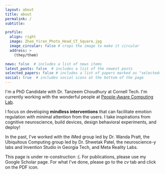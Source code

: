 ```yaml
---
layout: about
title: about
permalink: /
subtitle: 

profile:
  align: right
  image: Zhao_Yiran_Photo_Head_CT_Square.jpg
  image_circular: false # crops the image to make it circular
  address: >
    (they/them)

news: false  # includes a list of news items
latest_posts: false  # includes a list of the newest posts
selected_papers: false # includes a list of papers marked as "selected={true}"
social: true  # includes social icons at the bottom of the page
---
```


I'm a PhD Candidate with Dr. Tanzeem Choudhury at Cornell Tech. I'm currently working with the wonderful people at [People-Aware Computing Lab](https://pac.cs.cornell.edu/). 

I focus on developing **mindless interventions** that can facilitate emotion regulation with minimal attention from the users. I take inspirations from cognitive neuroscience, build devices, design behavioral experiments, and deploy! 

In the past, I've worked with the iMed group led by Dr. Wanda Pratt, the Ubiquitous Computing group led by Dr. Shwetak Patel, the neuroscience-y labs and Invention Studio in Georgia Tech, and Meta Reality Labs. 

This page is under re-construction :(. For publications, please use my Google Scholar page. For what I've done, please go to the *cv* tab and click on the PDF icon. 

<!-- Write your biography here. Tell the world about yourself. Link to your favorite [subreddit](http://reddit.com). You can put a picture in, too. The code is already in, just name your picture `prof_pic.jpg` and put it in the `img/` folder.

Put your address / P.O. box / other info right below your picture. You can also disable any of these elements by editing `profile` property of the YAML header of your `_pages/about.md`. Edit `_bibliography/papers.bib` and Jekyll will render your [publications page](/al-folio/publications/) automatically.

Link to your social media connections, too. This theme is set up to use [Font Awesome icons](http://fortawesome.github.io/Font-Awesome/) and [Academicons](https://jpswalsh.github.io/academicons/), like the ones below. Add your Facebook, Twitter, LinkedIn, Google Scholar, or just disable all of them. -->

